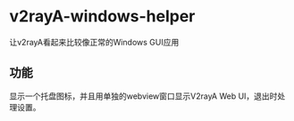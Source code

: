 # v2rayA-windows-helper  
让v2rayA看起来比较像正常的Windows GUI应用  

## 功能  
显示一个托盘图标，并且用单独的webview窗口显示V2rayA Web UI，退出时处理设置。  